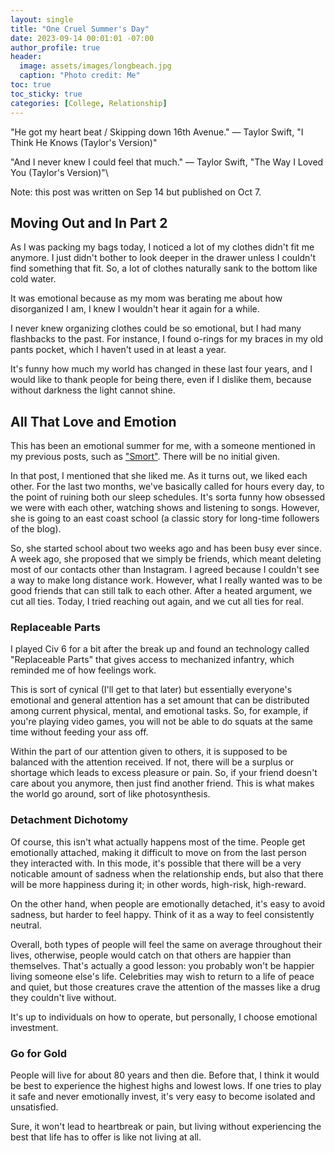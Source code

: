 ```yaml
---
layout: single
title: "One Cruel Summer's Day"
date: 2023-09-14 00:01:01 -07:00
author_profile: true
header: 
  image: assets/images/longbeach.jpg
  caption: "Photo credit: Me" 
toc: true
toc_sticky: true
categories: [College, Relationship]
---
```


"He got my heart beat / Skipping down 16th Avenue." — Taylor Swift, "I Think He Knows (Taylor's Version)"

"And I never knew I could feel that much." — Taylor Swift, "The Way I Loved You (Taylor's Version)"\

Note: this post was written on Sep 14 but published on Oct 7.

## Moving Out and In Part 2
As I was packing my bags today, I noticed a lot of my clothes didn't fit me anymore. I just didn't bother to look deeper in the drawer unless I couldn't find something that fit. So, a lot of clothes naturally sank to the bottom like cold water. 

It was emotional because as my mom was berating me about how disorganized I am, I knew I wouldn't hear it again for a while. 

I never knew organizing clothes could be so emotional, but I had many flashbacks to the past. For instance, I found o-rings for my braces in my old pants pocket, which I haven't used in at least a year. 

It's funny how much my world has changed in these last four years, and I would like to thank people for being there, even if I dislike them, because without darkness the light cannot shine.

## All That Love and Emotion
This has been an emotional summer for me, with a someone mentioned in my previous posts, such as ["Smort"](https://engitom.github.io/friends/travel/smort/). There will be no initial given. 

In that post, I mentioned that she liked me. As it turns out, we liked each other. For the last two months, we've basically called for hours every day, to the point of ruining both our sleep schedules. It's sorta funny how obsessed we were with each other, watching shows and listening to songs. However, she is going to an east coast school (a classic story for long-time followers of the blog). 

So, she started school about two weeks ago and has been busy ever since. A week ago, she proposed that we simply be friends, which meant deleting most of our contacts other than Instagram. I agreed because I couldn't see a way to make long distance work. However, what I really wanted was to be good friends that can still talk to each other. After a heated argument, we cut all ties. Today, I tried reaching out again, and we cut all ties for real. 

### Replaceable Parts
I played Civ 6 for a bit after the break up and found an technology called "Replaceable Parts" that gives access to mechanized infantry, which reminded me of how feelings work. 

This is sort of cynical (I'll get to that later) but essentially everyone's emotional and general attention has a set amount that can be distributed among current physical, mental, and emotional tasks. So, for example, if you're playing video games, you will not be able to do squats at the same time without feeding your ass off. 

Within the part of our attention given to others, it is supposed to be balanced with the attention received. If not, there will be a surplus or shortage which leads to excess pleasure or pain. So, if your friend doesn't care about you anymore, then just find another friend. This is what makes the world go around, sort of like photosynthesis. 

### Detachment Dichotomy
Of course, this isn't what actually happens most of the time. People get emotionally attached, making it difficult to move on from the last person they interacted with. In this mode, it's possible that there will be a very noticable amount of sadness when the relationship ends, but also that there will be more happiness during it; in other words, high-risk, high-reward. 

On the other hand, when people are emotionally detached, it's easy to avoid sadness, but harder to feel happy. Think of it as a way to feel consistently neutral. 

Overall, both types of people will feel the same on average throughout their lives, otherwise, people would catch on that others are happier than themselves. That's actually a good lesson: you probably won't be happier living someone else's life. Celebrities may wish to return to a life of peace and quiet, but those creatures crave the attention of the masses like a drug they couldn't live without. 

It's up to individuals on how to operate, but personally, I choose emotional investment. 

### Go for Gold
People will live for about 80 years and then die. Before that, I think it would be best to experience the highest highs and lowest lows. If one tries to play it safe and never emotionally invest, it's very easy to become isolated and unsatisfied.

Sure, it won't lead to heartbreak or pain, but living without experiencing the best that life has to offer is like not living at all. 